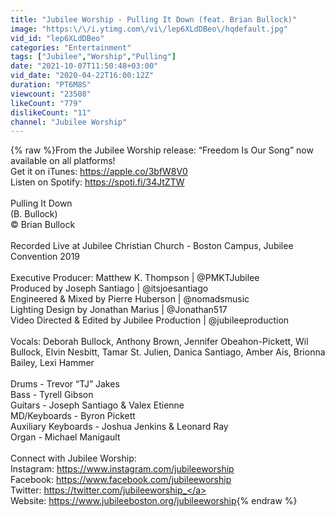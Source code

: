 ```yaml
---
title: "Jubilee Worship - Pulling It Down (feat. Brian Bullock)"
image: "https:\/\/i.ytimg.com\/vi\/lep6XLdDBeo\/hqdefault.jpg"
vid_id: "lep6XLdDBeo"
categories: "Entertainment"
tags: ["Jubilee","Worship","Pulling"]
date: "2021-10-07T11:50:48+03:00"
vid_date: "2020-04-22T16:00:12Z"
duration: "PT6M8S"
viewcount: "23508"
likeCount: "779"
dislikeCount: "11"
channel: "Jubilee Worship"
---
```

{% raw %}From the Jubilee Worship release: “Freedom Is Our Song” now available on all platforms!<br />Get it on iTunes: <a rel="nofollow" target="blank" href="https://apple.co/3bfW8V0">https://apple.co/3bfW8V0</a><br />Listen on Spotify: <a rel="nofollow" target="blank" href="https://spoti.fi/34JtZTW">https://spoti.fi/34JtZTW</a><br /><br />Pulling It Down<br />(B. Bullock)<br />© Brian Bullock<br /><br />Recorded Live at Jubilee Christian Church - Boston Campus, Jubilee Convention 2019<br /><br />Executive Producer: Matthew K. Thompson | @PMKTJubilee<br />Produced by Joseph Santiago | @itsjoesantiago<br />Engineered &amp; Mixed by Pierre Huberson | @nomadsmusic<br />Lighting Design by Jonathan Marius | @Jonathan517<br />Video Directed &amp; Edited by Jubilee Production | @jubileeproduction<br /><br />Vocals: Deborah Bullock, Anthony Brown, Jennifer Obeahon-Pickett, Wil Bullock, Elvin Nesbitt, Tamar St. Julien, Danica Santiago, Amber Ais, Brionna Bailey, Lexi Hammer<br /><br />Drums - Trevor “TJ” Jakes<br />Bass - Tyrell Gibson<br />Guitars - Joseph Santiago &amp; Valex Etienne<br />MD/Keyboards - Byron Pickett<br />Auxiliary Keyboards - Joshua Jenkins &amp; Leonard Ray<br />Organ - Michael Manigault<br /><br />Connect with Jubilee Worship:<br />Instagram: <a rel="nofollow" target="blank" href="https://www.instagram.com/jubileeworship">https://www.instagram.com/jubileeworship</a><br />Facebook: <a rel="nofollow" target="blank" href="https://www.facebook.com/jubileeworship">https://www.facebook.com/jubileeworship</a><br />Twitter: <a rel="nofollow" target="blank" href="https://twitter.com/jubileeworship_">https://twitter.com/jubileeworship_</a><br />Website: <a rel="nofollow" target="blank" href="https://www.jubileeboston.org/jubileeworship">https://www.jubileeboston.org/jubileeworship</a>{% endraw %}
